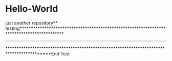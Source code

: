 # Hello-World
just another repository**
testing*******************************************************************************************
**************************************************************************************************
******************************************************************************************End Test

